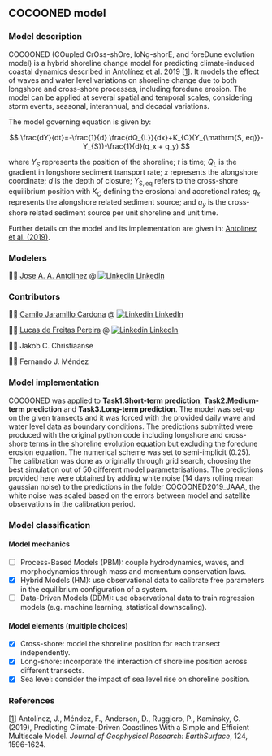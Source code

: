 ## COCOONED model
### Model description
COCOONED (COupled CrOss-shOre, loNg-shorE, and foreDune evolution model) is a hybrid shoreline change model for predicting climate-induced coastal dynamics described in Antolínez et al. 2019 [[1](https://doi.org/10.1029/2018JF004790)]. It models the effect of waves and water level variations on shoreline change due to both longshore and cross-shore processes, including foredune erosion. The model can be applied at several spatial and temporal scales, considering storm events, seasonal, interannual, and decadal variations.

The model governing equation is given by:

$$ \frac{dY}{dt}=-\frac{1}{d} \frac{dQ_{L}}{dx}+K_{C}(Y_{\mathrm{S, eq}}-Y_{S})-\frac{1}{d}(q_x + q_y) $$

where $Y_S$ represents the position of the shoreline; $t$ is time; $Q_L$ is the gradient in longshore sediment transport rate; $x$ represents the alongshore coordinate; $d$ is the depth of closure; $Y_{\mathrm{S, eq}}$ refers to the cross-shore equilibrium position with $K_C$ defining the erosional and accretional rates; $q_x$ represents the alongshore related sediment source; and $q_y$ is the cross-shore related sediment source per unit shoreline and unit time.

Further details on the model and its implementation are given in: [Antolínez et al. (2019)](https://doi.org/10.1029/2018JF004790).

### Modelers
:man_technologist: [Jose A. A. Antolinez](https://www.tudelft.nl/staff/j.a.a.antolinez/) @ [![Linkedin](https://i.sstatic.net/gVE0j.png) LinkedIn](https://www.linkedin.com/in/jaaantolinez/)
### Contributors
:man_technologist: [Camilo Jaramillo Cardona](https://ihcantabria.com/directorio-personal/camilo-jaramillo/) @ [![Linkedin](https://i.sstatic.net/gVE0j.png) LinkedIn](https://www.linkedin.com/in/camilo-jaramillo-cardona-05b64789/)

:man_technologist: [Lucas de Freitas Pereira](https://ihcantabria.com/directorio-personal/lucas-de-freitas-pereira/) @ [![Linkedin](https://i.sstatic.net/gVE0j.png) LinkedIn](https://www.linkedin.com/in/lucas-de-freitas-pereira-a64a0879/)

:man_technologist: Jakob C. Christiaanse

:man_technologist: Fernando J. Méndez
### Model implementation
COCOONED was applied to **Task1.Short-term prediction**, **Task2.Medium-term prediction** and **Task3.Long-term prediction**. The model was set-up on the given transects and it was forced with the provided daily wave and water level data as boundary conditions. The predictions submitted were produced with the original python code including longshore and cross-shore terms in the shoreline evolution equation but excluding the foredune erosion equation. The numerical scheme was set to semi-implicit (0.25). The calibration was done as originally through grid search, choosing the best simulation out of 50 different model parameterisations. The predictions provided here were obtained by adding white noise (14 days rolling mean gaussian noise) to the predictions in the folder COCOONED2019_JAAA, the white noise was scaled based on the errors between model and satellite observations in the calibration period. 

### Model classification
#### Model mechanics
- [ ] Process-Based Models (PBM): couple hydrodynamics, waves, and morphodynamics through mass and momentum conservation laws.
- [x] Hybrid Models (HM): use observational data to calibrate free parameters in the equilibrium configuration of a system.
- [ ] Data-Driven Models (DDM): use observational data to train regression models (e.g. machine learning, statistical downscaling).
#### Model elements (multiple choices)
- [x] Cross-shore: model the shoreline position for each transect independently.
- [x] Long-shore: incorporate the interaction of shoreline position across different transects.
- [x] Sea level: consider the impact of sea level rise on shoreline position.

### References
[[1](https://doi.org/10.1029/2018JF004790)] Antolínez, J., Méndez, F., Anderson, D., Ruggiero, P., Kaminsky, G. (2019), Predicting Climate-Driven Coastlines With a Simple and Efficient Multiscale Model. *Journal of Geophysical Research: EarthSurface*, 124, 1596-1624.
